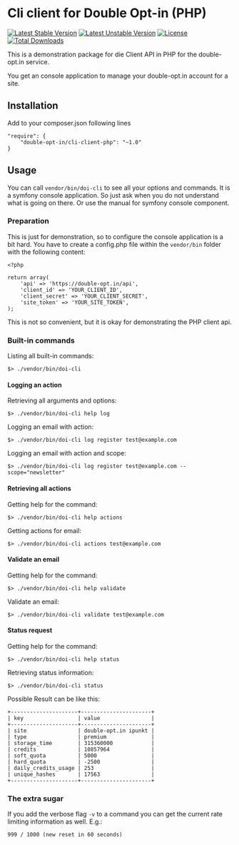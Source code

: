 # Cli client for Double Opt-in (PHP)
[![Latest Stable Version](https://poser.pugx.org/Double-Opt-in/cli-client-php/v/stable.svg)](https://packagist.org/packages/Double-Opt-in/cli-client-php) [![Latest Unstable Version](https://poser.pugx.org/Double-Opt-in/cli-client-php/v/unstable.svg)](https://packagist.org/packages/Double-Opt-in/cli-client-php) [![License](https://poser.pugx.org/Double-Opt-in/cli-client-php/license.svg)](https://packagist.org/packages/Double-Opt-in/cli-client-php) [![Total Downloads](https://poser.pugx.org/Double-Opt-in/cli-client-php/downloads.svg)](https://packagist.org/packages/Double-Opt-in/cli-client-php)

This is a demonstration package for die Client API in PHP for the double-opt.in service.

You get an console application to manage your double-opt.in account for a site.


## Installation

Add to your composer.json following lines

	"require": {
		"double-opt-in/cli-client-php": "~1.0"
	}


## Usage

You can call `vendor/bin/doi-cli` to see all your options and commands. It is a symfony console application. So just ask
 when you do not understand what is going on there. Or use the manual for symfony console component.


### Preparation

This is just for demonstration, so to configure the console application is a bit hard. You have to create a config.php 
 file within the `vendor/bin` folder with the following content:

	<?php
	
	return array(
		'api' => 'https://double-opt.in/api',
		'client_id' => 'YOUR_CLIENT_ID',
		'client_secret' => 'YOUR_CLIENT_SECRET',
		'site_token' => 'YOUR_SITE_TOKEN',
	);

This is not so convenient, but it is okay for demonstrating the PHP client api.


### Built-in commands

Listing all built-in commands:

	$> ./vendor/bin/doi-cli

#### Logging an action

Retrieving all arguments and options:

	$> ./vendor/bin/doi-cli help log

Logging an email with action:

	$> ./vendor/bin/doi-cli log register test@example.com

Logging an email with action and scope:

	$> ./vendor/bin/doi-cli log register test@example.com --scope="newsletter"

#### Retrieving all actions

Getting help for the command:

	$> ./vendor/bin/doi-cli help actions

Getting actions for email:

	$> ./vendor/bin/doi-cli actions test@example.com

#### Validate an email

Getting help for the command:

	$> ./vendor/bin/doi-cli help validate

Validate an email:

	$> ./vendor/bin/doi-cli validate test@example.com

#### Status request

Getting help for the command:

	$> ./vendor/bin/doi-cli help status

Retrieving status information:

	$> ./vendor/bin/doi-cli status

Possible Result can be like this:

	+---------------------+----------------------+
    | key                 | value                |
    +---------------------+----------------------+
    | site                | double-opt.in ipunkt |
    | type                | premium              |
    | storage_time        | 315360000            |
    | credits             | 10857964             |
    | soft_quota          | 5000                 |
    | hard_quota          | -2500                |
    | daily_credits_usage | 253                  |
    | unique_hashes       | 17563                |
    +---------------------+----------------------+


### The extra sugar

If you add the verbose flag `-v` to a command you can get the current rate limiting information as well.
E.g.:

	999 / 1000 (new reset in 60 seconds)
